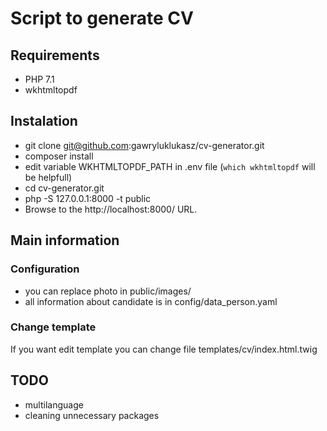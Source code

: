 Script to generate CV
===========================

Requirements
-------------------------

*   PHP 7.1
*   wkhtmltopdf

Instalation
-------------------------

*   git clone git@github.com:gawryluklukasz/cv-generator.git
*   composer install
*   edit variable WKHTMLTOPDF_PATH in .env file (`which wkhtmltopdf` will be helpfull)
*   cd cv-generator.git
*   php -S 127.0.0.1:8000 -t public
*   Browse to the http://localhost:8000/ URL.

Main information
-------------------------

### Configuration

*   you can replace photo in public/images/
*   all information about candidate is in config/data_person.yaml

### Change template

If you want edit template you can change file templates/cv/index.html.twig

TODO
-------------------------

*   multilanguage
*   cleaning unnecessary packages
